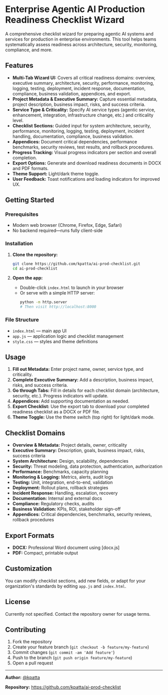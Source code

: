 # Enterprise Agentic AI Production Readiness Checklist Wizard

A comprehensive checklist wizard for preparing agentic AI systems and services for production in enterprise environments. This tool helps teams systematically assess readiness across architecture, security, monitoring, compliance, and more.

## Features

- **Multi-Tab Wizard UI:** Covers all critical readiness domains: overview, executive summary, architecture, security, performance, monitoring, logging, testing, deployment, incident response, documentation, compliance, business validation, appendices, and export.
- **Project Metadata & Executive Summary:** Capture essential metadata, project description, business impact, risks, and success criteria.
- **Service Type & Criticality:** Specify AI service types (agentic service, enhancement, integration, infrastructure change, etc.) and criticality level.
- **Checklist Sections:** Guided input for system architecture, security, performance, monitoring, logging, testing, deployment, incident handling, documentation, compliance, business validation.
- **Appendices:** Document critical dependencies, performance benchmarks, security reviews, test results, and rollback procedures.
- **Progress Tracking:** Visual progress indicators per section and overall completion.
- **Export Options:** Generate and download readiness documents in DOCX and PDF formats.
- **Theme Support:** Light/dark theme toggle.
- **User Feedback:** Toast notifications and loading indicators for improved UX.

## Getting Started

### Prerequisites

- Modern web browser (Chrome, Firefox, Edge, Safari)
- No backend required—runs fully client-side

### Installation

1. **Clone the repository:**
   ```bash
   git clone https://github.com/kpatta/ai-prod-checklist.git
   cd ai-prod-checklist
   ```

2. **Open the app:**
   - Double-click `index.html` to launch in your browser
   - Or serve with a simple HTTP server:
     ```bash
     python -m http.server
     # Then visit http://localhost:8000
     ```

### File Structure

- `index.html` — main app UI
- `app.js` — application logic and checklist management
- `style.css` — styles and theme definitions

## Usage

1. **Fill out Metadata:** Enter project name, owner, service type, and criticality.
2. **Complete Executive Summary:** Add a description, business impact, risks, and success criteria.
3. **Go through Tabs:** Fill in details for each checklist domain (architecture, security, etc.). Progress indicators will update.
4. **Appendices:** Add supporting documentation as needed.
5. **Export Checklist:** Use the export tab to download your completed readiness checklist as a DOCX or PDF file.
6. **Theme Toggle:** Use the theme switch (top right) for light/dark mode.

## Checklist Domains

- **Overview & Metadata:** Project details, owner, criticality
- **Executive Summary:** Description, goals, business impact, risks, success criteria
- **System Architecture:** Design, scalability, dependencies
- **Security:** Threat modeling, data protection, authentication, authorization
- **Performance:** Benchmarks, capacity planning
- **Monitoring & Logging:** Metrics, alerts, audit logs
- **Testing:** Unit, integration, end-to-end, validation
- **Deployment:** Rollout plans, rollback strategies
- **Incident Response:** Handling, escalation, recovery
- **Documentation:** Internal and external docs
- **Compliance:** Regulatory checks, audits
- **Business Validation:** KPIs, ROI, stakeholder sign-off
- **Appendices:** Critical dependencies, benchmarks, security reviews, rollback procedures

## Export Formats

- **DOCX:** Professional Word document using [docx.js]
- **PDF:** Compact, printable output

## Customization

You can modify checklist sections, add new fields, or adapt for your organization's standards by editing `app.js` and `index.html`.

## License

Currently not specified. Contact the repository owner for usage terms.

## Contributing

1. Fork the repository
2. Create your feature branch (`git checkout -b feature/my-feature`)
3. Commit changes (`git commit -am 'Add feature'`)
4. Push to the branch (`git push origin feature/my-feature`)
5. Open a pull request

---

**Author:** [@kpatta](https://github.com/kpatta)

**Repository:** https://github.com/kpatta/ai-prod-checklist
